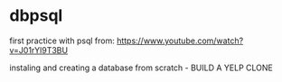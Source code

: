 # dbpsql

first practice with psql from: https://www.youtube.com/watch?v=J01rYl9T3BU

instaling and creating a database from scratch - BUILD A YELP CLONE 
